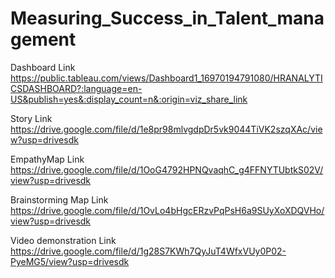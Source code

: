 # Measuring_Success_in_Talent_management

Dashboard Link https://public.tableau.com/views/Dashboard1_16970194791080/HRANALYTICSDASHBOARD?:language=en-US&publish=yes&:display_count=n&:origin=viz_share_link

Story Link https://drive.google.com/file/d/1e8pr98mlvgdpDr5vk9044TiVK2szqXAc/view?usp=drivesdk

EmpathyMap Link https://drive.google.com/file/d/1OoG4792HPNQvaqhC_g4FFNYTUbtkS02V/view?usp=drivesdk

Brainstorming Map Link https://drive.google.com/file/d/1OvLo4bHgcERzvPqPsH6a9SUyXoXDQVHo/view?usp=drivesdk

 Video demonstration Link https://drive.google.com/file/d/1g28S7KWh7QyJuT4WfxVUy0P02-PyeMG5/view?usp=drivesdk
